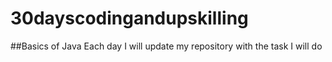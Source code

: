 # 30dayscodingandupskilling
##Basics of Java
Each day I will update my repository with the task I will do
